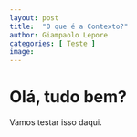 ```yaml
---
layout: post
title:  "O que é a Contexto?"
author: Giampaolo Lepore
categories: [ Teste ]
image: 
---
```


# Olá, tudo bem?

Vamos testar isso daqui.
